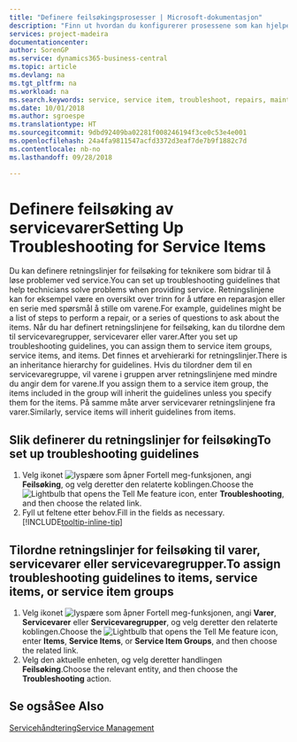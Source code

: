 ```yaml
---
title: "Definere feilsøkingsprosesser | Microsoft-dokumentasjon"
description: "Finn ut hvordan du konfigurerer prosessene som kan hjelpe kundeservicerepresentanter med å identifisere og løse problemer med servicevarer."
services: project-madeira
documentationcenter: 
author: SorenGP
ms.service: dynamics365-business-central
ms.topic: article
ms.devlang: na
ms.tgt_pltfrm: na
ms.workload: na
ms.search.keywords: service, service item, troubleshoot, repairs, maintenance
ms.date: 10/01/2018
ms.author: sgroespe
ms.translationtype: HT
ms.sourcegitcommit: 9dbd92409ba02281f008246194f3ce0c53e4e001
ms.openlocfilehash: 24a4fa9811547acfd3372d3eaf7de7b9f1882c7d
ms.contentlocale: nb-no
ms.lasthandoff: 09/28/2018

---
```


# <a name="setting-up-troubleshooting-for-service-items"></a><span data-ttu-id="76a3b-103">Definere feilsøking av servicevarer</span><span class="sxs-lookup"><span data-stu-id="76a3b-103">Setting Up Troubleshooting for Service Items</span></span>
<span data-ttu-id="76a3b-104">Du kan definere retningslinjer for feilsøking for teknikere som bidrar til å løse problemer ved service.</span><span class="sxs-lookup"><span data-stu-id="76a3b-104">You can set up troubleshooting guidelines that help technicians solve problems when providing service.</span></span> <span data-ttu-id="76a3b-105">Retningslinjene kan for eksempel være en oversikt over trinn for å utføre en reparasjon eller en serie med spørsmål å stille om varene.</span><span class="sxs-lookup"><span data-stu-id="76a3b-105">For example, guidelines might be a list of steps to perform a repair, or a series of questions to ask about the items.</span></span> <span data-ttu-id="76a3b-106">Når du har definert retningslinjene for feilsøking, kan du tilordne dem til servicevaregrupper, servicevarer eller varer.</span><span class="sxs-lookup"><span data-stu-id="76a3b-106">After you set up troubleshooting guidelines, you can assign them to service item groups, service items, and items.</span></span> <span data-ttu-id="76a3b-107">Det finnes et arvehierarki for retningslinjer.</span><span class="sxs-lookup"><span data-stu-id="76a3b-107">There is an inheritance hierarchy for guidelines.</span></span> <span data-ttu-id="76a3b-108">Hvis du tilordner dem til en servicevaregruppe, vil varene i gruppen arver retningslinjene med mindre du angir dem for varene.</span><span class="sxs-lookup"><span data-stu-id="76a3b-108">If you assign them to a service item group, the items included in the group will inherit the guidelines unless you specify them for the items.</span></span> <span data-ttu-id="76a3b-109">På samme måte arver servicevarer retningslinjene fra varer.</span><span class="sxs-lookup"><span data-stu-id="76a3b-109">Similarly, service items will inherit guidelines from items.</span></span>  

## <a name="to-set-up-troubleshooting-guidelines"></a><span data-ttu-id="76a3b-110">Slik definerer du retningslinjer for feilsøking</span><span class="sxs-lookup"><span data-stu-id="76a3b-110">To set up troubleshooting guidelines</span></span>
1. <span data-ttu-id="76a3b-111">Velg ikonet ![lyspære som åpner Fortell meg-funksjonen](media/ui-search/search_small.png "Fortell hva du vil gjøre"), angi **Feilsøking**, og velg deretter den relaterte koblingen.</span><span class="sxs-lookup"><span data-stu-id="76a3b-111">Choose the ![Lightbulb that opens the Tell Me feature](media/ui-search/search_small.png "Tell me what you want to do") icon, enter **Troubleshooting**, and then choose the related link.</span></span>  
2. <span data-ttu-id="76a3b-112">Fyll ut feltene etter behov.</span><span class="sxs-lookup"><span data-stu-id="76a3b-112">Fill in the fields as necessary.</span></span> [!INCLUDE[tooltip-inline-tip](includes/tooltip-inline-tip_md.md)]  

## <a name="to-assign-troubleshooting-guidelines-to-items-service-items-or-service-item-groups"></a><span data-ttu-id="76a3b-113">Tilordne retningslinjer for feilsøking til varer, servicevarer eller servicevaregrupper.</span><span class="sxs-lookup"><span data-stu-id="76a3b-113">To assign troubleshooting guidelines to items, service items, or service item groups</span></span>
1. <span data-ttu-id="76a3b-114">Velg ikonet ![lyspære som åpner Fortell meg-funksjonen](media/ui-search/search_small.png "Fortell hva du vil gjøre"), angi **Varer**, **Servicevarer** eller **Servicevaregrupper**, og velg deretter den relaterte koblingen.</span><span class="sxs-lookup"><span data-stu-id="76a3b-114">Choose the ![Lightbulb that opens the Tell Me feature](media/ui-search/search_small.png "Tell me what you want to do") icon, enter **Items**, **Service Items**, or **Service Item Groups**, and then choose the related link.</span></span>  
2. <span data-ttu-id="76a3b-115">Velg den aktuelle enheten, og velg deretter handlingen **Feilsøking**.</span><span class="sxs-lookup"><span data-stu-id="76a3b-115">Choose the relevant entity, and then choose the **Troubleshooting** action.</span></span>  

## <a name="see-also"></a><span data-ttu-id="76a3b-116">Se også</span><span class="sxs-lookup"><span data-stu-id="76a3b-116">See Also</span></span>
[<span data-ttu-id="76a3b-117">Servicehåndtering</span><span class="sxs-lookup"><span data-stu-id="76a3b-117">Service Management</span></span>](service-service.md)
